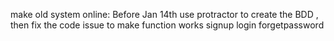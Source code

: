 make old system online: Before Jan 14th
  use protractor to create the BDD , then fix the code issue to make function works
  signup
  login
  forgetpassword

